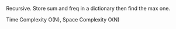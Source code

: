 Recursive. Store sum and freq in a dictionary then find the max one.


Time Complexity O(N), Space Complexity O(N)
